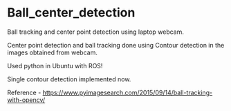 # Ball_center_detection

Ball tracking and center point detection using laptop webcam.

Center point detection and ball tracking done using Contour detection in the images obtained from webcam.

Used python in Ubuntu with ROS!

Single contour detection implemented now.

Reference - https://www.pyimagesearch.com/2015/09/14/ball-tracking-with-opencv/
